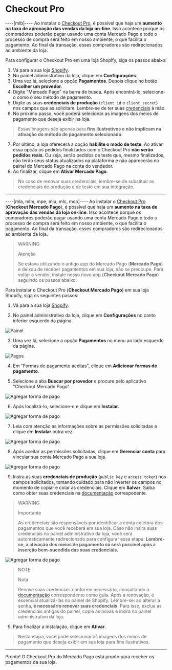 # Checkout Pro

----[mlb]----
Ao instalar o [Checkout Pro](/developers/pt/docs/checkout-pro/landing), é possível que haja um **aumento na taxa de aprovação das vendas da loja on-line**. Isso acontece porque os compradores poderão pagar usando uma conta Mercado Pago e todo o processo de compra será feito em nosso ambiente, o que facilita o pagamento. Ao final da transação, esses compradores são redirecionados ao ambiente da loja.

Para configurar o Checkout Pro em uma loja Shopify, siga os passos abaixo:

1. Vá para a sua loja [Shopify](https://accounts.shopify.com/store-login).
2. No painel administrativo da loja, clique em **Configurações**.
3. Uma vez lá, selecione a opção **Pagamentos**. Depois clique no botão **Escolher um provedor**.
4. Digite "Mercado Pago" na barra de busca. Após encontrá-lo, selecione-o como o seu método de pagamento.
5. Digite as suas **credenciais de produção** (`client_id` e `client_secret`) nos campos que as solicitam. Lembre-se de ter suas [credenciais](/developers/pt/docs/shopify/additional-content/your-integrations/credentials) à mão. 
6. No próximo passo, você poderá selecionar as imagens dos meios de pagamento que deseja exibir na loja.

> Essas imagens são apenas para **fins ilustrativos e não implicam na ativação do método de pagamento selecionado**.

7. Por último, a loja oferecerá a opção **habilite o modo de teste**. Ao ativar essa opção os pedidos finalizados com o Checkout Pro **não serão pedidos reais**. Ou seja, serão pedidos de teste que, mesmo finalizados, não terão seus status atualizados na plataforma e não aparecerão no painel do Mercado Pago na conta do vendedor.
8. Ao finalizar, clique em **Ativar Mercado Pago**.
 
> No caso de renovar suas credenciais, lembre-se de substituir as credenciais de produção e de teste em sua integração.

------------
----[mla, mlm, mpe, mlu, mlc, mco]----
Ao instalar o [Checkout Pro](/developers/pt/docs/checkout-pro/landing) (**Checkout Mercado Pago**), é possível que haja um **aumento na taxa de aprovação das vendas da loja on-line**. Isso acontece porque os compradores poderão pagar usando uma conta Mercado Pago e todo o processo de compra será feito em nosso ambiente, o que facilita o pagamento. Ao final da transação, esses compradores são redirecionados ao ambiente da loja.

> WARNING
>
> Atenção
>
> Se estava utilizando o antigo app do Mercado Pago (**Mercado Pago**) e deixou de receber pagamentos em sua loja, não se preocupe. Para voltar a vender, instale nosso novo app (**Checkout Mercado Pago**) seguindo os passos abaixo.

Para instalar o Checkout Pro (**Checkout Mercado Pago**) em sua loja Shopify, siga os seguintes passos:

1. Vá para a sua loja [Shopify](https://accounts.shopify.com/store-login).

2. No painel administrativo da loja, clique em **Configurações** no canto inferior esquerdo da página.

![Painel](/images/shopify/store-panel-pt.png)

3. Uma vez lá, selecione a opção **Pagamentos** no menu ao lado esquerdo da página. 

![Pagos](/images/shopify/payments-page-pt.png)

4. Em "Formas de pagamento aceitas", clique em **Adicionar formas de pagamento**.

5. Selecione a aba **Buscar por provedor** e procure pelo aplicativo "Checkout Mercado Pago".

![Agregar forma de pago](/images/shopify/add-payment-method-pt.png)

6. Após localizá-lo, selecione-o e clique em **Instalar**.

![Agregar forma de pago](/images/shopify/provider-pt.png)

7. Leia com atenção as informações sobre as permissões solicitadas e clique em **Instalar** outra vez.

![Agregar forma de pago](/images/shopify/install-app-pt.png)

8. Após aceitar as permissões solicitadas, clique em **Gerenciar conta** para vincular sua conta Mercado Pago a sua loja.

![Agregar forma de pago](/images/shopify/manage-account-pt.png)

9. Insira as suas **credenciais de produção** (`public key` e `access token`) nos campos solicitados, tomando cuidado para não inverter os campos no momento de copiar e colar as credenciais. Clique em **Salvar**. Saiba como obter suas credenciais na [documentação](/developers/pt/docs/shopify/additional-content/your-integrations/credentials) correspodente.

> WARNING
>
> Importante
>
> As credenciais são responsáveis por identificar a conta coletora dos pagamentos que você receberá em sua loja. Caso não insira suas credenciais no painel administrativo da loja, você será automaticamente redirecionado para configurar essa etapa. **Lembre-se, a ativação dos meios de pagamento só será possível após a inserção bem-sucedida das suas credenciais**.

![Agregar forma de pago](/images/shopify/add-credentials-es.png)

> NOTE
>
> Nota
>
> Renove suas credenciais conforme necessário, consultando a [documentação](/developers/pt/docs/shopify/best-practices/credentials-best-practices/secure-credentials) correspondente como guia. Após a renovação, é essencial atualizá-las no painel de Shopify. Lembre-se: ao alterar a senha, **é necessário renovar suas credenciais**. Para isso, exclua as credenciais antigas do painel, copie as novas e insira no painel administrativo da loja.

9. Para finalizar a instalação, clique em **Ativar**.

> Nesta etapa, você pode selecionar as imagens dos meios de pagamento que deseja exibir em sua loja para fins ilustrativos. 

------------

Pronto! O Checkout Pro do Mercado Pago está pronto para receber os pagamentos da sua loja.
